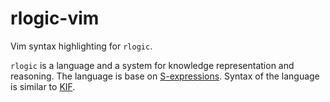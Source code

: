 # rlogic-vim
Vim syntax highlighting for `rlogic`.

`rlogic` is a language and a system for knowledge representation and reasoning.
The language is base on [S-expressions](https://en.wikipedia.org/wiki/S-expression).
Syntax of the language is similar to [KIF](https://en.wikipedia.org/wiki/Knowledge_Interchange_Format).
